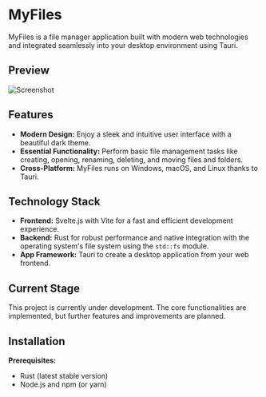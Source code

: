 
# MyFiles

MyFiles is a file manager application built with modern web technologies and integrated seamlessly into your desktop environment using Tauri.

## Preview 
![Screenshot](https://i.ibb.co/yXDLkLy/Screenshot-from-2024-05-17-20-30-01.png)

## Features

* **Modern Design:** Enjoy a sleek and intuitive user interface with a beautiful dark theme.
* **Essential Functionality:** Perform basic file management tasks like creating, opening, renaming, deleting, and moving files and folders.
* **Cross-Platform:** MyFiles runs on Windows, macOS, and Linux thanks to Tauri.

## Technology Stack

* **Frontend:** Svelte.js with Vite for a fast and efficient development experience.
* **Backend:** Rust for robust performance and native integration with the operating system's file system using the `std::fs` module.
* **App Framework:** Tauri to create a desktop application from your web frontend.

## Current Stage

This project is currently under development. The core functionalities are implemented, but further features and improvements are planned.

## Installation

**Prerequisites:**

* Rust (latest stable version)
* Node.js and npm (or yarn)

